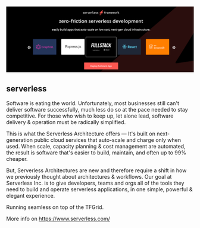 ![](./img/serverless.png)

## serverless

Software is eating the world. Unfortunately, most businesses still can't deliver software successfully, much less do so at the pace needed to stay competitive. For those who wish to keep up, let alone lead, software delivery & operation must be radically simplified.

This is what the Serverless Architecture offers — It's built on next-generation public cloud services that auto-scale and charge only when used. When scale, capacity planning & cost management are automated, the result is software that's easier to build, maintain, and often up to 99% cheaper.

But, Serverless Architectures are new and therefore require a shift in how we previously thought about architectures & workflows. Our goal at Serverless Inc. is to give developers, teams and orgs all of the tools they need to build and operate serverless applications, in one simple, powerful & elegant experience.


Running seamless on top of the TFGrid.


More info on https://www.serverless.com/